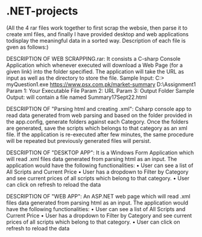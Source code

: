 # .NET-projects

(All the 4 rar files work together to first scrap the websie, then parse it to create xml files, and finally I have provided desktop and web applications todisplay the meaningful data in a sorted way. Description of each file is gven as follows:)


DESCRIPTION OF WEB SCRAPPING.rar:
It consists a C-sharp Console Application which whenever executed will download a Web Page (for a given link) into
the folder specified. The application will take the URL as input as well as the directory to store the file.
Sample Input: C:\> myQuestion1.exe https://www.psx.com.pk/market-summary D:\Assignment1
Param 1: Your Executable File
Param 2: URL
Param 3: Output Folder
Sample Output:  will contain a file named Summary17Sept22.html

DESCRIPTION OF "Parsing html and creating .xml":
Csharp console app to read data generated from web parsing and based on the folder provided in the app.config,
generate folders against each Category. Once the folders are generated, save the scripts which belongs to
that category as an xml file. If the application is re-executed after few minutes, the same procedure will be
repeated but previously generated files will persist.

DESCRIPTION OF "DESKTOP APP":
It is a Windows Form Application which will read .xml files data generated from parsing html as an input. The
application would have the following functionalities:
• User can see a list of All Scripts and Current Price
• User has a dropdown to Filter by Category and see current prices of all scripts which belong to
that category.
• User can click on refresh to reload the data

DESCRIPTION OF "WEB APP":
An ASP.NET web page which will read .xml files data generated from parsing html as an input. The
application would have the following functionalities:
• User can see a list of All Scripts and Current Price
• User has a dropdown to Filter by Category and see current prices of all scripts which belong to
that category.
• User can click on refresh to reload the data

